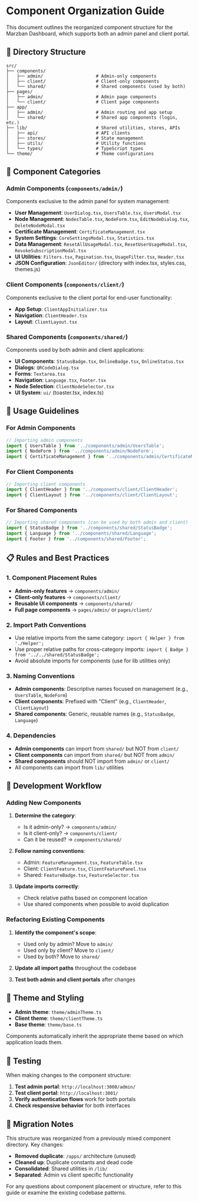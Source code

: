 # Component Organization Guide

This document outlines the reorganized component structure for the Marzban Dashboard, which supports both an admin panel and client portal.

## 📁 Directory Structure

```
src/
├── components/
│   ├── admin/                    # Admin-only components
│   ├── client/                   # Client-only components  
│   └── shared/                   # Shared components (used by both)
├── pages/
│   ├── admin/                    # Admin page components
│   └── client/                   # Client page components
├── app/
│   ├── admin/                    # Admin routing and app setup
│   └── shared/                   # Shared app components (login, etc.)
├── lib/                          # Shared utilities, stores, APIs
│   ├── api/                      # API clients
│   ├── stores/                   # State management
│   ├── utils/                    # Utility functions
│   └── types/                    # TypeScript types
└── theme/                        # Theme configurations
```

## 🎯 Component Categories

### Admin Components (`components/admin/`)
Components exclusive to the admin panel for system management:

- **User Management**: `UserDialog.tsx`, `UsersTable.tsx`, `UsersModal.tsx`
- **Node Management**: `NodesTable.tsx`, `NodeForm.tsx`, `EditNodeDialog.tsx`, `DeleteNodeModal.tsx`
- **Certificate Management**: `CertificateManagement.tsx`
- **System Settings**: `CoreSettingsModal.tsx`, `Statistics.tsx`
- **Data Management**: `ResetAllUsageModal.tsx`, `ResetUserUsageModal.tsx`, `RevokeSubscriptionModal.tsx`
- **UI Utilities**: `Filters.tsx`, `Pagination.tsx`, `UsageFilter.tsx`, `Header.tsx`
- **JSON Configuration**: `JsonEditor/` (directory with index.tsx, styles.css, themes.js)

### Client Components (`components/client/`)
Components exclusive to the client portal for end-user functionality:

- **App Setup**: `ClientAppInitializer.tsx`
- **Navigation**: `ClientHeader.tsx`
- **Layout**: `ClientLayout.tsx`

### Shared Components (`components/shared/`)
Components used by both admin and client applications:

- **UI Components**: `StatusBadge.tsx`, `OnlineBadge.tsx`, `OnlineStatus.tsx`
- **Dialogs**: `QRCodeDialog.tsx`
- **Forms**: `Textarea.tsx`
- **Navigation**: `Language.tsx`, `Footer.tsx`
- **Node Selection**: `ClientNodeSelector.tsx`
- **UI System**: `ui/` (toaster.tsx, index.ts)

## 🚀 Usage Guidelines

### For Admin Components
```typescript
// Importing admin components
import { UsersTable } from '../components/admin/UsersTable';
import { NodeForm } from '../components/admin/NodeForm';
import { CertificateManagement } from '../components/admin/CertificateManagement';
```

### For Client Components
```typescript
// Importing client components
import { ClientHeader } from '../components/client/ClientHeader';
import { ClientLayout } from '../components/client/ClientLayout';
```

### For Shared Components
```typescript
// Importing shared components (can be used by both admin and client)
import { StatusBadge } from '../components/shared/StatusBadge';
import { Language } from '../components/shared/Language';
import { Footer } from '../components/shared/Footer';
```

## 📋 Rules and Best Practices

### 1. **Component Placement Rules**
- **Admin-only features** → `components/admin/`
- **Client-only features** → `components/client/`
- **Reusable UI components** → `components/shared/`
- **Full page components** → `pages/admin/` or `pages/client/`

### 2. **Import Path Conventions**
- Use relative imports from the same category: `import { Helper } from './Helper';`
- Use proper relative paths for cross-category imports: `import { Badge } from '../../shared/StatusBadge';`
- Avoid absolute imports for components (use for lib utilities only)

### 3. **Naming Conventions**
- **Admin components**: Descriptive names focused on management (e.g., `UsersTable`, `NodeForm`)
- **Client components**: Prefixed with "Client" (e.g., `ClientHeader`, `ClientLayout`)
- **Shared components**: Generic, reusable names (e.g., `StatusBadge`, `Language`)

### 4. **Dependencies**
- **Admin components** can import from `shared/` but NOT from `client/`
- **Client components** can import from `shared/` but NOT from `admin/`
- **Shared components** should NOT import from `admin/` or `client/`
- All components can import from `lib/` utilities

## 🔧 Development Workflow

### Adding New Components

1. **Determine the category**:
   - Is it admin-only? → `components/admin/`
   - Is it client-only? → `components/client/`
   - Can it be reused? → `components/shared/`

2. **Follow naming conventions**:
   - Admin: `FeatureManagement.tsx`, `FeatureTable.tsx`
   - Client: `ClientFeature.tsx`, `ClientFeaturePanel.tsx`
   - Shared: `FeatureBadge.tsx`, `FeatureSelector.tsx`

3. **Update imports correctly**:
   - Check relative paths based on component location
   - Use shared components when possible to avoid duplication

### Refactoring Existing Components

1. **Identify the component's scope**:
   - Used only by admin? Move to `admin/`
   - Used only by client? Move to `client/`
   - Used by both? Move to `shared/`

2. **Update all import paths** throughout the codebase
3. **Test both admin and client portals** after changes

## 🎨 Theme and Styling

- **Admin theme**: `theme/adminTheme.ts`
- **Client theme**: `theme/clientTheme.ts`
- **Base theme**: `theme/base.ts`

Components automatically inherit the appropriate theme based on which application loads them.

## 🧪 Testing

When making changes to the component structure:

1. **Test admin portal**: `http://localhost:3000/admin/`
2. **Test client portal**: `http://localhost:3001/`
3. **Verify authentication flows** work for both portals
4. **Check responsive behavior** for both interfaces

## 🚨 Migration Notes

This structure was reorganized from a previously mixed component directory. Key changes:

- **Removed duplicate**: `/apps/` architecture (unused)
- **Cleaned up**: Duplicate constants and dead code
- **Consolidated**: Shared utilities in `/lib/`
- **Separated**: Admin vs client specific functionality

For any questions about component placement or structure, refer to this guide or examine the existing codebase patterns.